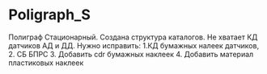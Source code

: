 # Poligraph_S
Полиграф Стационарный.
Создана структура каталогов. 
Не хватает КД датчиков АД и ДД. 
Нужно исправить:
1.КД бумажных налеек датчиков, 
2. СБ БПРС
3. Добавить cdr бумажных наклеек
4. Добавить материал пластиковых наклеек

